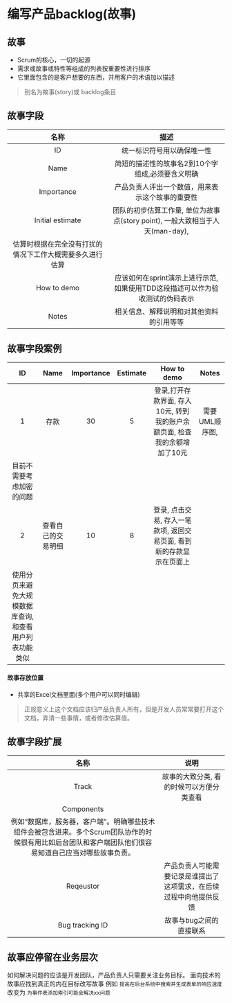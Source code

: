 # 编写产品backlog(故事)

## 故事

- Scrum的核心，一切的起源
- 需求或故事或特性等组成的列表按重要性进行排序
- 它里面包含的是客户想要的东西，并用客户的术语加以描述

> 别名为故事(story)或 backlog条目

## 故事字段

| 名称 | 描述 |
| :-: | :-: |
| ID | 统一标识符号用以确保唯一性 |
| Name | 简短的描述性的故事名2到10个字组成,必须要含义明确 |
| Importance | 产品负责人评出一个数值，用来表示这个故事的重要性 |
| Initial estimate | 团队的初步估算工作量, 单位为故事点(story point), 一般大致相当于人天(man-day),
估算时根据在完全没有打扰的情况下工作大概需要多久进行估算 |
| How to demo | 应该如何在sprint演示上进行示范, 如果使用TDD这段描述可以作为验收测试的伪码表示 |
| Notes | 相关信息、解释说明和对其他资料的引用等等 |

## 故事字段案例

| ID | Name | Importance | Estimate | How to demo | Notes |
| :-: | :-: | :-: | :-: | :-: | :-:|
| 1 | 存款 | 30 | 5 | 登录,打开存款界面, 存入10元, 转到我的账户余额页面, 检查我的余额增加了10元 | 需要UML顺序图,
目前不需要考虑加密的问题 |
| 2 | 查看自己的交易明细 | 10 | 8 | 登录, 点击交易, 存入一笔款项, 返回交易页面, 看到新的存款显示在页面上 |
使用分页来避免大规模数据库查询,和查看用户列表功能类似 |

#### 故事存放位置

- 共享的Excel文档里面(多个用户可以同时编辑)

> 正规意义上这个文档应该归产品负责人所有，但是开发人员常常要打开这个文档，弄清一些事情，或者修改估算值。

## 故事字段扩展

| 名称 | 说明 |
| :-: | :-: |
| Track | 故事的大致分类, 看的时候可以方便分类查看 |
| Components |
例如“数据库，服务器，客户端”。明确哪些技术组件会被包含进来。多个Scrum团队协作的时候很有用比如后台团队和客户端团队他们很容易知道自己应当对哪些故事负责。 |
| Reqeustor | 产品负责人可能需要记录是谁提出了这项需求，在后续过程中向他提供反馈 |
| Bug tracking ID | 故事与bug之间的直接联系 |

## 故事应停留在业务层次

如何解决问题的应该是开发团队，产品负责人只需要关注业务目标。
面向技术的故事应找到真正的内在目标改写故事
例如 `提高在后台系统中搜索并生成表单的响应速度` 改变为 `为事件表添加索引可能会解决xx问题`